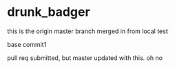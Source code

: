 drunk_badger
============

this is the origin master branch
merged in from local test

base commit1

pull req submitted, but master updated with this. oh no
